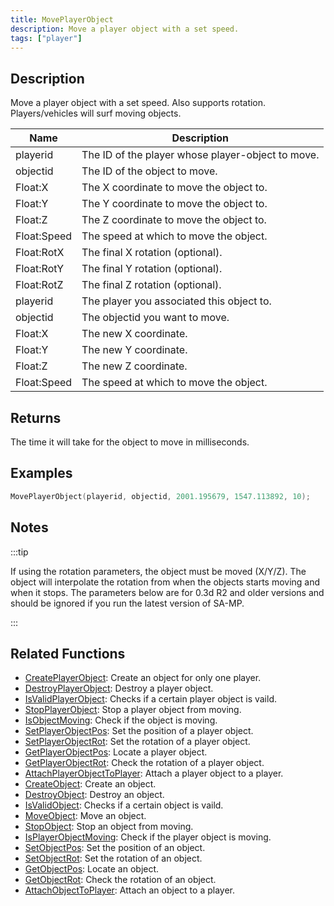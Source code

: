 ```yaml
---
title: MovePlayerObject
description: Move a player object with a set speed.
tags: ["player"]
---
```


## Description

Move a player object with a set speed. Also supports rotation. Players/vehicles will surf moving objects.

| Name        | Description                                       |
| ----------- | ------------------------------------------------- |
| playerid    | The ID of the player whose player-object to move. |
| objectid    | The ID of the object to move.                     |
| Float:X     | The X coordinate to move the object to.           |
| Float:Y     | The Y coordinate to move the object to.           |
| Float:Z     | The Z coordinate to move the object to.           |
| Float:Speed | The speed at which to move the object.            |
| Float:RotX  | The final X rotation (optional).                  |
| Float:RotY  | The final Y rotation (optional).                  |
| Float:RotZ  | The final Z rotation (optional).                  |
| playerid    | The player you associated this object to.         |
| objectid    | The objectid you want to move.                    |
| Float:X     | The new X coordinate.                             |
| Float:Y     | The new Y coordinate.                             |
| Float:Z     | The new Z coordinate.                             |
| Float:Speed | The speed at which to move the object.            |

## Returns

The time it will take for the object to move in milliseconds.

## Examples

```c
MovePlayerObject(playerid, objectid, 2001.195679, 1547.113892, 10);
```

## Notes

:::tip

If using the rotation parameters, the object must be moved (X/Y/Z). The object will interpolate the rotation from when the objects starts moving and when it stops. The parameters below are for 0.3d R2 and older versions and should be ignored if you run the latest version of SA-MP.

:::

## Related Functions

- [CreatePlayerObject](CreatePlayerObject): Create an object for only one player.
- [DestroyPlayerObject](DestroyPlayerObject): Destroy a player object.
- [IsValidPlayerObject](IsValidPlayerObject): Checks if a certain player object is vaild.
- [StopPlayerObject](StopPlayerObject): Stop a player object from moving.
- [IsObjectMoving](IsObjectMoving): Check if the object is moving.
- [SetPlayerObjectPos](SetPlayerObjectPos): Set the position of a player object.
- [SetPlayerObjectRot](SetPlayerObjectRot): Set the rotation of a player object.
- [GetPlayerObjectPos](GetPlayerObjectPos): Locate a player object.
- [GetPlayerObjectRot](GetPlayerObjectRot): Check the rotation of a player object.
- [AttachPlayerObjectToPlayer](AttachPlayerObjectToPlayer): Attach a player object to a player.
- [CreateObject](CreateObject): Create an object.
- [DestroyObject](DestroyObject): Destroy an object.
- [IsValidObject](IsValidObject): Checks if a certain object is vaild.
- [MoveObject](MoveObject): Move an object.
- [StopObject](StopObject): Stop an object from moving.
- [IsPlayerObjectMoving](IsPlayerObjectMoving): Check if the player object is moving.
- [SetObjectPos](SetObjectPos): Set the position of an object.
- [SetObjectRot](SetObjectRot): Set the rotation of an object.
- [GetObjectPos](GetObjectPos): Locate an object.
- [GetObjectRot](GetObjectRot): Check the rotation of an object.
- [AttachObjectToPlayer](AttachObjectToPlayer): Attach an object to a player.
